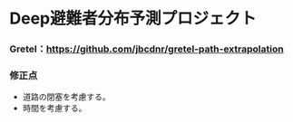 # Deep避難者分布予測プロジェクト

### Gretel：https://github.com/jbcdnr/gretel-path-extrapolation<br>

### 修正点
*   道路の閉塞を考慮する。
*   時間を考慮する。

